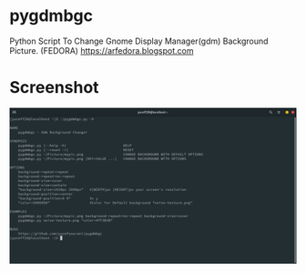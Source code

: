 # pygdmbgc
Python Script To Change Gnome Display Manager(gdm) Background Picture. (FEDORA)
https://arfedora.blogspot.com


# Screenshot

![Alt text](https://raw.githubusercontent.com/yucefsourani/pygdmbgc/master/Screenshot_pygdmbgc.png "Screenshot")
